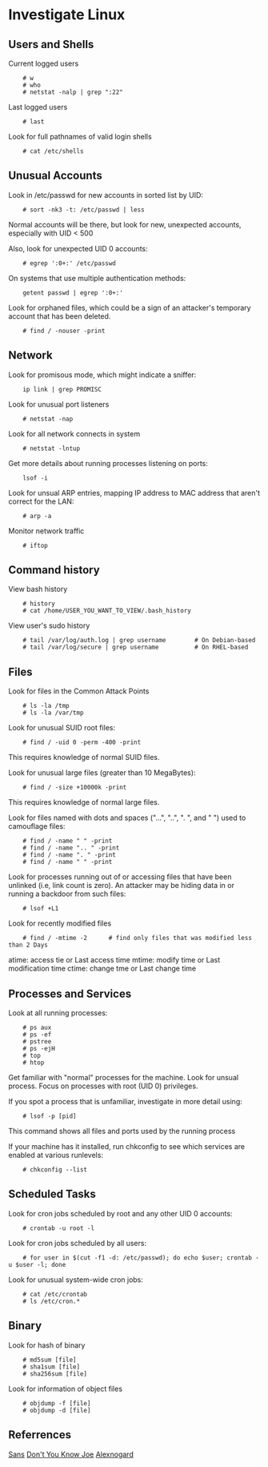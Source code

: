 # Investigate Linux

## Users and Shells
Current logged users
```
    # w
    # who
    # netstat -nalp | grep ":22"
```

Last logged users
```
    # last
```

Look for full pathnames of valid login shells
```
    # cat /etc/shells
```

## Unusual Accounts
Look in /etc/passwd for new accounts in sorted list by UID:
```
    # sort -nk3 -t: /etc/passwd | less
```

Normal accounts will be there, but look for new, unexpected accounts, especially with UID < 500

Also, look for unexpected UID 0 accounts:
```
    # egrep ':0+:' /etc/passwd
```

On systems that use multiple authentication methods:
```
    getent passwd | egrep ':0+:'
```

Look for orphaned files, which could be a sign of an attacker's temporary account that has been deleted.
```
    # find / -nouser -print
```

## Network
Look for promisous mode, which might indicate a sniffer:
```
    ip link | grep PROMISC
```

Look for unusual port listeners
```
    # netstat -nap
```

Look for all network connects in system
```
    # netstat -lntup
```

Get more details about running processes listening on ports:
```
    lsof -i
```

Look for unsual ARP entries, mapping IP address to MAC address that aren't correct for the LAN:
```
    # arp -a
```

Monitor network traffic
```
    # iftop
```

## Command history
View bash history 
```
    # history
    # cat /home/USER_YOU_WANT_TO_VIEW/.bash_history
```

View user's sudo history
```
    # tail /var/log/auth.log | grep username        # On Debian-based
    # tail /var/log/secure | grep username          # On RHEL-based
```

## Files
Look for files in the Common Attack Points
```
    # ls -la /tmp
    # ls -la /var/tmp
```

Look for unusual SUID root files:
```
    # find / -uid 0 -perm -400 -print
```
This requires knowledge of normal SUID files.

Look for unusual large files (greater than 10 MegaBytes):
```
    # find / -size +10000k -print
```

This requires knowledge of normal large files.

Look for files named with dots and spaces ("...", "..", ". ", and " ") used to camouflage files:
```
    # find / -name " " -print
    # find / -name ".. " -print
    # find / -name ". " -print
    # find / -name " " -print
```

Look for processes running out of or accessing files that have been unlinked (i.e, link count is zero). An attacker may be hiding data in or running a backdoor from such files:
```
    # lsof +L1
```

Look for recently modified files
```
    # find / -mtime -2      # find only files that was modified less than 2 Days
```
atime: access tie or Last access time
mtime: modify time or Last modification time
ctime: change tme or Last change time


## Processes and Services
Look at all running processes:
```
    # ps aux
    # ps -ef
    # pstree
    # ps -ejH
    # top
    # htop
```

Get familiar with "normal" processes for the machine. Look for unsual process. Focus on processes with root (UID 0) privileges.

If you spot a process that is unfamiliar, investigate in more detail using:
```
    # lsof -p [pid]
```

This command shows all files and ports used by the running process

If your machine has it installed, run chkconfig to see which services are enabled at various runlevels:
```
    # chkconfig --list
```


## Scheduled Tasks
Look for cron jobs scheduled by root and any other UID 0 accounts:
```
    # crontab -u root -l
```

Look for cron jobs scheduled by all users:
```
    # for user in $(cut -f1 -d: /etc/passwd); do echo $user; crontab -u $user -l; done
```

Look for unusual system-wide cron jobs:
```
    # cat /etc/crontab
    # ls /etc/cron.*
```

## Binary
Look for hash of binary
```
    # md5sum [file]
    # sha1sum [file]
    # sha256sum [file]
```

Look for information of object files
```
    # objdump -f [file]
    # objdump -d [file]
```

## Referrences
[Sans](https://sansorg.egnyte.com/dl/ejj5SM2pjA)
[Don't You Know Joe](https://sites.google.com/site/zenarstudio/home/kb/linux---howto---investigate-a-linux-compromise)
[Alexnogard](https://alexnogard.com/investigate-if-your-linux-server-is-hacked-or-not/)